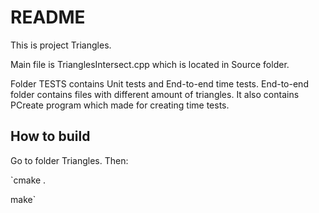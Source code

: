 # README

This is project Triangles.

Main file is TrianglesIntersect.cpp which is located in Source folder.


Folder TESTS contains Unit tests and End-to-end time tests. End-to-end folder contains files with different amount of triangles. It also contains PCreate program which made for creating time tests.

## How to build

Go to folder Triangles. Then:

`cmake .

make`



